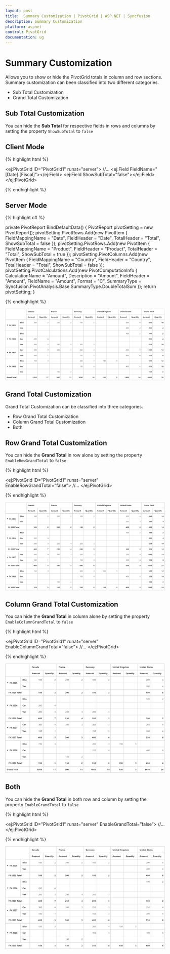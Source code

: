 ```yaml
---
layout: post
title:  Summary Customization | PivotGrid | ASP.NET | Syncfusion 
description: Summary Customization
platform: aspnet
control: PivotGrid
documentation: ug
---
```


# Summary Customization

Allows you to show or hide the PivotGrid totals in column and row sections. Summary customization can been classified into two different categories.

* Sub Total Customization
* Grand Total Customization


## Sub Total Customization

You can hide the **Sub Total** for respective fields in rows and columns by setting the property `ShowSubTotal` to `false`

## Client Mode

{% highlight html %}

<ej:PivotGrid ID="PivotGrid1" runat="server">
    <DataSource Catalog="Adventure Works DW 2008 SE" Cube="Adventure Works" Data="http://bi.syncfusion.com/olap/msmdpump.dll">
        //...
        <Columns>
            <ej:Field FieldName="[Date].[Fiscal]"></ej:Field>
            <ej:Field ShowSubTotal="false"></ej:Field>
        </Columns>
    </DataSource>
</ej:PivotGrid>

{% endhighlight %}


## Server Mode

{% highlight c# %}

private PivotReport BindDefaultData()
{
    PivotReport pivotSetting = new PivotReport();
    pivotSetting.PivotRows.Add(new PivotItem { FieldMappingName = "Date", FieldHeader = "Date", TotalHeader = "Total", ShowSubTotal = false });
    pivotSetting.PivotRows.Add(new PivotItem { FieldMappingName = "Product", FieldHeader = "Product", TotalHeader = "Total", ShowSubTotal = true });
    pivotSetting.PivotColumns.Add(new PivotItem { FieldMappingName = "Country", FieldHeader = "Country", TotalHeader = "Total", ShowSubTotal = false });
    pivotSetting.PivotCalculations.Add(new PivotComputationInfo { CalculationName = "Amount", Description = "Amount", FieldHeader = "Amount", FieldName = "Amount", Format = "C", SummaryType = Syncfusion.PivotAnalysis.Base.SummaryType.DoubleTotalSum });
    return pivotSetting;
}

{% endhighlight %}

![](Summary-Customization_images/SubTotal.png)


## Grand Total Customization

Grand Total Customization can be classified into three categories.

* Row Grand Total Customization
* Column Grand Total Customization
* Both

## Row Grand Total Customization

You can hide the **Grand Total** in row alone by setting the property `EnableRowGrandTotal` to `false`

{% highlight html %}

<ej:PivotGrid ID="PivotGrid1" runat="server" EnableRowGrandTotal=”false”>
    //...
</ej:PivotGrid>

{% endhighlight %}

![](Summary-Customization_images/enableRowGrandTotal.png)

## Column Grand Total Customization

You can hide the **Grand Total** in column alone by setting the property `EnableColumnGrandTotal` to `false`

{% highlight html %}

<ej:PivotGrid ID="PivotGrid1" runat="server" EnableColumnGrandTotal=”false”>
    //...
</ej:PivotGrid>

{% endhighlight %}

![](Summary-Customization_images/enableColumnGrandTotal.png)

## Both

You can hide the **Grand Total** in both row and column by setting the property `EnableGrandTotal` to `false`

{% highlight html %}

<ej:PivotGrid ID="PivotGrid1" runat="server" EnableGrandTotal=”false”>
    //...
</ej:PivotGrid>

{% endhighlight %}

![](Summary-Customization_images/enableGrandTotal.png)